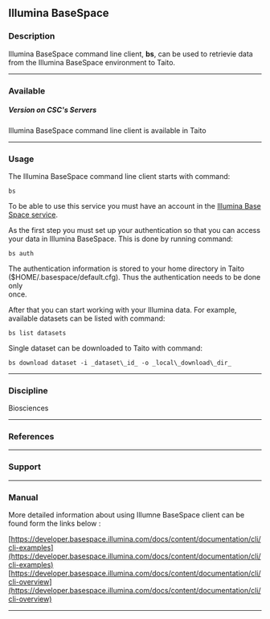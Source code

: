 ## Illumina BaseSpace

### Description

Illumina BaseSpace command line client, **bs**, can be used to retrievie data from the Illumina BaseSpace environment to Taito.

* * *

### Available

##### Version on CSC's Servers

Illumina BaseSpace command line client is available in Taito

* * *

### Usage

The Illumina BaseSpace command line client starts with command:

    bs

To be able to use this service you must have an account in the [Illumina Base Space service](https://emea.illumina.com/products/by-type/informatics-products/basespace-sequence-hub.html).

As the first step you must set up your authentication so that you can access your data in Illumina BaseSpace. This is done by running command:

    bs auth

The authentication information is stored to your home directory in Taito  
($HOME/.basespace/default.cfg). Thus the authentication needs to be done only  
once.[](https://research.csc.fi/group/control_panel/manage?p_p_auth=jxdW5bWl&p_p_id=15&p_p_lifecycle=0&p_p_state=maximized&p_p_mode=view&doAsGroupId=48467&refererPlid=131822&controlPanelCategory=current_site.content&_15_struts_action=%2Fjournal%2Fedit_article&_15_redirect=https%3A%2F%2Fresearch.csc.fi%2Fgroup%2Fcontrol_panel%2Fmanage%3Fp_p_auth%3DjxdW5bWl%26p_p_id%3D15%26p_p_lifecycle%3D0%26p_p_state%3Dmaximized%26p_p_mode%3Dview%26doAsGroupId%3D48467%26refererPlid%3D131822%26controlPanelCategory%3Dcurrent_site.content&_15_groupId=48467&_15_folderId=0&_15_articleId=370359&_15_status=0&_15_selPlid=133786#_15_schedule)

After that you can start working with your Illumina data. For example, available datasets can be listed with command:

    bs list datasets

Single dataset can be downloaded to Taito with command:

    bs download dataset -i _dataset\_id_ -o _local\_download\_dir_

* * *

### Discipline

Biosciences  

* * *

### References

* * *

### Support

* * *

### Manual

More detailed information about using Illumne BaseSpace client can be found form the links below :  
  
[https://developer.basespace.illumina.com/docs/content/documentation/cli/cli-examples](https://developer.basespace.illumina.com/docs/content/documentation/cli/cli-examples)  
[https://developer.basespace.illumina.com/docs/content/documentation/cli/cli-overview](https://developer.basespace.illumina.com/docs/content/documentation/cli/cli-overview)

* * *